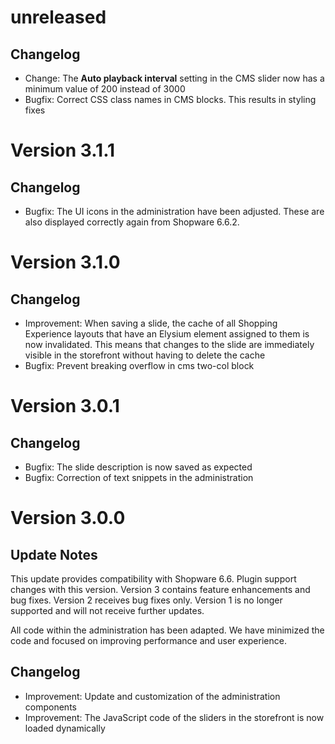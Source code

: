 # unreleased

## Changelog
- Change: The **Auto playback interval** setting in the CMS slider now has a minimum value of 200 instead of 3000
- Bugfix: Correct CSS class names in CMS blocks. This results in  styling fixes

# Version 3.1.1

## Changelog
- Bugfix: The UI icons in the administration have been adjusted. These are also displayed correctly again from Shopware 6.6.2.

# Version 3.1.0

## Changelog
- Improvement: When saving a slide, the cache of all Shopping Experience layouts that have an Elysium element assigned to them is now invalidated. This means that changes to the slide are immediately visible in the storefront without having to delete the cache
- Bugfix: Prevent breaking overflow in cms two-col block 

# Version 3.0.1

## Changelog
- Bugfix: The slide description is now saved as expected
- Bugfix: Correction of text snippets in the administration

# Version 3.0.0

## Update Notes
This update provides compatibility with Shopware 6.6. Plugin support changes with this version. Version 3 contains feature enhancements and bug fixes. Version 2 receives bug fixes only. Version 1 is no longer supported and will not receive further updates.

All code within the administration has been adapted. We have minimized the code and focused on improving performance and user experience. 

## Changelog
- Improvement: Update and customization of the administration components
- Improvement: The JavaScript code of the sliders in the storefront is now loaded dynamically
